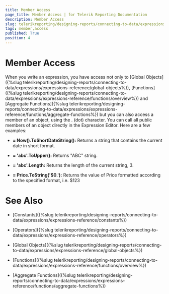 ```yaml
---
title: Member Access
page_title: Member Access | for Telerik Reporting Documentation
description: Member Access
slug: telerikreporting/designing-reports/connecting-to-data/expressions/expressions-reference/member-access
tags: member,access
published: True
position: 4
---
```


# Member Access



When you write an expression, you have access not only to [Global Objects]({%slug telerikreporting/designing-reports/connecting-to-data/expressions/expressions-reference/global-objects%}), 
      	[Functions]({%slug telerikreporting/designing-reports/connecting-to-data/expressions/expressions-reference/functions/overview%}) and [Aggregate Functions]({%slug telerikreporting/designing-reports/connecting-to-data/expressions/expressions-reference/functions/aggregate-functions%})    	but you can also access a member of an object, using the . (dot) character. You can call all public members of an object directly
    	in the Expression Editor. Here are a few examples:
    	
    	

* __= Now().ToShortDateString():__ Returns a string that contains the current date in short format.

* __= 'abc'.ToUpper():__ Returns "ABC" string.

* __= 'abc'.Length:__ Returns the length of the current string, 3.

* __= Price.ToString('$0.'):__ Returns the value of Price formatted according to the specified format, i.e. $123

# See Also


 * [Constants]({%slug telerikreporting/designing-reports/connecting-to-data/expressions/expressions-reference/constants%})

 * [Operators]({%slug telerikreporting/designing-reports/connecting-to-data/expressions/expressions-reference/operators%})

 * [Global Objects]({%slug telerikreporting/designing-reports/connecting-to-data/expressions/expressions-reference/global-objects%})

 * [Functions]({%slug telerikreporting/designing-reports/connecting-to-data/expressions/expressions-reference/functions/overview%})

 * [Aggregate Functions]({%slug telerikreporting/designing-reports/connecting-to-data/expressions/expressions-reference/functions/aggregate-functions%})
